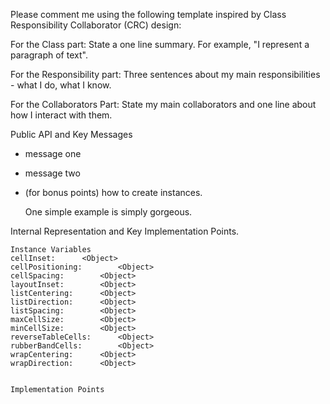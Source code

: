 Please comment me using the following template inspired by Class Responsibility Collaborator (CRC) design:For the Class part:  State a one line summary. For example, "I represent a paragraph of text".For the Responsibility part: Three sentences about my main responsibilities - what I do, what I know.For the Collaborators Part: State my main collaborators and one line about how I interact with them. Public API and Key Messages- message one   - message two - (for bonus points) how to create instances.   One simple example is simply gorgeous. Internal Representation and Key Implementation Points.    Instance Variables	cellInset:		<Object>	cellPositioning:		<Object>	cellSpacing:		<Object>	layoutInset:		<Object>	listCentering:		<Object>	listDirection:		<Object>	listSpacing:		<Object>	maxCellSize:		<Object>	minCellSize:		<Object>	reverseTableCells:		<Object>	rubberBandCells:		<Object>	wrapCentering:		<Object>	wrapDirection:		<Object>    Implementation Points